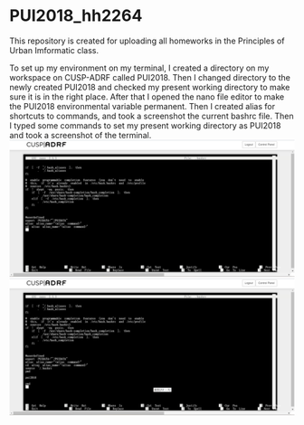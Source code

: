# PUI2018_hh2264
This repository is created for uploading all homeworks in the Principles of Urban Imformatic class.

To set up my environment on my terminal, I created a directory on my workspace on CUSP-ADRF called PUI2018.
Then I changed directory to the newly created PUI2018 and checked my present working directory to make sure it is in the right place.
After that I opened the nano file editor to make the PUI2018 environmental variable permanent. 
Then I created alias for shortcuts to commands, and took a screenshot the current bashrc file.
Then I typed some commands to set my present working directory as PUI2018 and took a screenshot of the terminal. 
![ALt_text](HW1_hh2264/HW1_Screenshot1.png)
![ALt_text](HW1_hh2264/HW1_Screenshot2.png)
